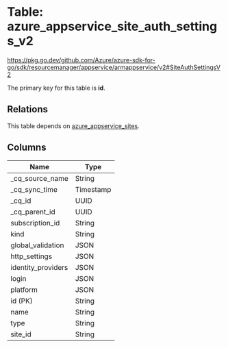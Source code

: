 # Table: azure_appservice_site_auth_settings_v2

https://pkg.go.dev/github.com/Azure/azure-sdk-for-go/sdk/resourcemanager/appservice/armappservice/v2#SiteAuthSettingsV2

The primary key for this table is **id**.

## Relations
This table depends on [azure_appservice_sites](azure_appservice_sites.md).


## Columns
| Name          | Type          |
| ------------- | ------------- |
|_cq_source_name|String|
|_cq_sync_time|Timestamp|
|_cq_id|UUID|
|_cq_parent_id|UUID|
|subscription_id|String|
|kind|String|
|global_validation|JSON|
|http_settings|JSON|
|identity_providers|JSON|
|login|JSON|
|platform|JSON|
|id (PK)|String|
|name|String|
|type|String|
|site_id|String|